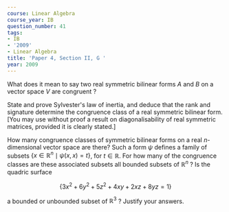 ```yaml
---
course: Linear Algebra
course_year: IB
question_number: 41
tags:
- IB
- '2009'
- Linear Algebra
title: 'Paper 4, Section II, G '
year: 2009
---
```




What does it mean to say two real symmetric bilinear forms $A$ and $B$ on a vector space $V$ are congruent ?

State and prove Sylvester's law of inertia, and deduce that the rank and signature determine the congruence class of a real symmetric bilinear form. [You may use without proof a result on diagonalisability of real symmetric matrices, provided it is clearly stated.]

How many congruence classes of symmetric bilinear forms on a real $n$-dimensional vector space are there? Such a form $\psi$ defines a family of subsets $\left\{x \in \mathbb{R}^{n} \mid \psi(x, x)=t\right\}$, for $t \in \mathbb{R}$. For how many of the congruence classes are these associated subsets all bounded subsets of $\mathbb{R}^{n}$ ? Is the quadric surface

$$\left\{3 x^{2}+6 y^{2}+5 z^{2}+4 x y+2 x z+8 y z=1\right\}$$

a bounded or unbounded subset of $\mathbb{R}^{3}$ ? Justify your answers.